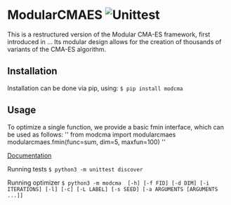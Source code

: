 # ModularCMAES ![Unittest](https://github.com/IOHprofiler/ModularCMAES/workflows/Unittest/badge.svg)

This is a restructured version of the Modular CMA-ES framework, first introduced in ...
Its modular design allows for the creation of thousands of variants of the CMA-ES algorithm.

## Installation
Installation can be done via pip, using:
`$ pip install modcma`

## Usage
To optimize a single function, we provide a basic fmin interface, which can be used as follows:
''
from modcma import modularcmaes
modularcmaes.fmin(func=sum, dim=5, maxfun=100)
''

[Documentation](https://modularcmaes.readthedocs.io/)

Running tests
`$ python3 -m unittest discover`

Running optimizer
`$ python3 -m modcma  [-h] [-f FID] [-d DIM] [-i ITERATIONS] [-l] [-c] [-L LABEL]
                   [-s SEED] [-a ARGUMENTS [ARGUMENTS ...]]`

